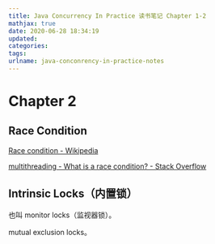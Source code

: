 ```yaml
---
title: Java Concurrency In Practice 读书笔记 Chapter 1-2
mathjax: true
date: 2020-06-28 18:34:19
updated:
categories:
tags:
urlname: java-conconrency-in-practice-notes
---
```




<!-- more -->



# Chapter 2



## Race Condition

[Race condition - Wikipedia](https://en.wikipedia.org/wiki/Race_condition)

[multithreading - What is a race condition? - Stack Overflow](https://stackoverflow.com/questions/34510/what-is-a-race-condition)





## Intrinsic Locks（内置锁）

也叫 monitor locks（监视器锁）。

mutual exclusion locks。





